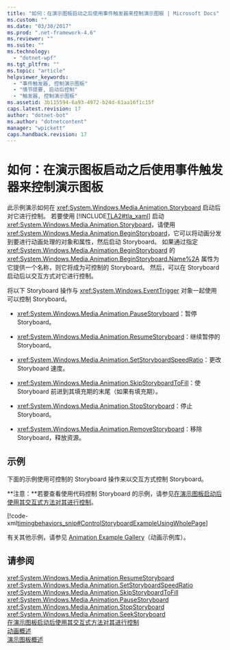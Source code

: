 ```yaml
---
title: "如何：在演示图板启动之后使用事件触发器来控制演示图板 | Microsoft Docs"
ms.custom: ""
ms.date: "03/30/2017"
ms.prod: ".net-framework-4.6"
ms.reviewer: ""
ms.suite: ""
ms.technology: 
  - "dotnet-wpf"
ms.tgt_pltfrm: ""
ms.topic: "article"
helpviewer_keywords: 
  - "事件触发器, 控制演示图板"
  - "情节提要, 启动后控制"
  - "触发器, 控制演示图板"
ms.assetid: 3b115594-6a93-4972-b24d-61aa16f1c15f
caps.latest.revision: 17
author: "dotnet-bot"
ms.author: "dotnetcontent"
manager: "wpickett"
caps.handback.revision: 17
---
```

# 如何：在演示图板启动之后使用事件触发器来控制演示图板
此示例演示如何在 <xref:System.Windows.Media.Animation.Storyboard> 启动后对它进行控制。  若要使用 [!INCLUDE[TLA2#tla_xaml](../../../../includes/tla2sharptla-xaml-md.md)] 启动 <xref:System.Windows.Media.Animation.Storyboard>，请使用 <xref:System.Windows.Media.Animation.BeginStoryboard>，它可以将动画分发到要进行动画处理的对象和属性，然后启动 Storyboard。  如果通过指定 <xref:System.Windows.Media.Animation.BeginStoryboard> 的 <xref:System.Windows.Media.Animation.BeginStoryboard.Name%2A> 属性为它提供一个名称，则它将成为可控制的 Storyboard。  然后，可以在 Storyboard 启动后以交互方式对它进行控制。  
  
 将以下 Storyboard 操作与 <xref:System.Windows.EventTrigger> 对象一起使用可以控制 Storyboard。  
  
-   <xref:System.Windows.Media.Animation.PauseStoryboard>：暂停 Storyboard。  
  
-   <xref:System.Windows.Media.Animation.ResumeStoryboard>：继续暂停的 Storyboard。  
  
-   <xref:System.Windows.Media.Animation.SetStoryboardSpeedRatio>：更改 Storyboard 速度。  
  
-   <xref:System.Windows.Media.Animation.SkipStoryboardToFill>：使 Storyboard 前进到其填充期的末尾（如果有填充期）。  
  
-   <xref:System.Windows.Media.Animation.StopStoryboard>：停止 Storyboard。  
  
-   <xref:System.Windows.Media.Animation.RemoveStoryboard>：移除 Storyboard，释放资源。  
  
## 示例  
 下面的示例使用可控制的 Storyboard 操作来以交互方式控制 Storyboard。  
  
 **注意：**若要查看使用代码控制 Storyboard 的示例，请参见[在演示图板启动后使用其交互式方法对其进行控制](../../../../docs/framework/wpf/graphics-multimedia/how-to-control-a-storyboard-after-it-starts.md)。  
  
 [!code-xml[timingbehaviors_snip#ControlStoryboardExampleUsingWholePage](../../../../samples/snippets/csharp/VS_Snippets_Wpf/timingbehaviors_snip/CSharp/ControlStoryboardExample.xaml#controlstoryboardexampleusingwholepage)]  
  
 有关其他示例，请参见 [Animation Example Gallery](http://go.microsoft.com/fwlink/?LinkID=159969)（动画示例库）。  
  
## 请参阅  
 <xref:System.Windows.Media.Animation.ResumeStoryboard>   
 <xref:System.Windows.Media.Animation.SetStoryboardSpeedRatio>   
 <xref:System.Windows.Media.Animation.SkipStoryboardToFill>   
 <xref:System.Windows.Media.Animation.PauseStoryboard>   
 <xref:System.Windows.Media.Animation.StopStoryboard>   
 <xref:System.Windows.Media.Animation.SeekStoryboard>   
 [在演示图板启动后使用其交互式方法对其进行控制](../../../../docs/framework/wpf/graphics-multimedia/how-to-control-a-storyboard-after-it-starts.md)   
 [动画概述](../../../../docs/framework/wpf/graphics-multimedia/animation-overview.md)   
 [演示图板概述](../../../../docs/framework/wpf/graphics-multimedia/storyboards-overview.md)